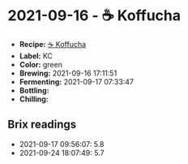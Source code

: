 # 2021-09-16 - ☕️ Koffucha

* **Recipe:** [☕️ Koffucha](../../recipes/koffucha.md)
* **Label:** KC
* **Color:** green
* **Brewing:** 2021-09-16 17:11:51
* **Fermenting:** 2021-09-17 07:33:47
* **Bottling:**
* **Chilling:**

## Brix readings

* 2021-09-17 09:56:07: 5.8
* 2021-09-24 18:07:49: 5.7
